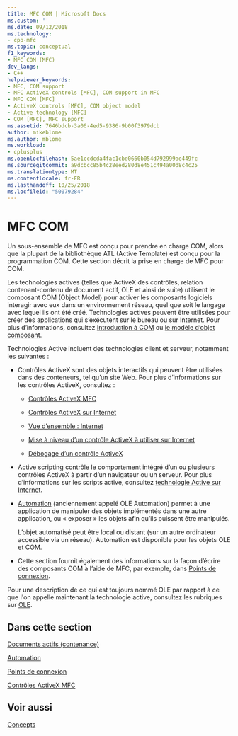 ```yaml
---
title: MFC COM | Microsoft Docs
ms.custom: ''
ms.date: 09/12/2018
ms.technology:
- cpp-mfc
ms.topic: conceptual
f1_keywords:
- MFC COM (MFC)
dev_langs:
- C++
helpviewer_keywords:
- MFC, COM support
- MFC ActiveX controls [MFC], COM support in MFC
- MFC COM [MFC]
- ActiveX controls [MFC], COM object model
- Active technology [MFC]
- COM [MFC], MFC support
ms.assetid: 7646bdcb-3a06-4ed5-9386-9b00f3979dcb
author: mikeblome
ms.author: mblome
ms.workload:
- cplusplus
ms.openlocfilehash: 5ae1ccdcda4fac1cbd0660b054d792999ae449fc
ms.sourcegitcommit: a9dcbcc85b4c28eed280d8e451c494a00d8c4c25
ms.translationtype: MT
ms.contentlocale: fr-FR
ms.lasthandoff: 10/25/2018
ms.locfileid: "50079284"
---
```

# <a name="mfc-com"></a>MFC COM

Un sous-ensemble de MFC est conçu pour prendre en charge COM, alors que la plupart de la bibliothèque ATL (Active Template) est conçu pour la programmation COM. Cette section décrit la prise en charge de MFC pour COM.

Les technologies actives (telles que ActiveX des contrôles, relation contenant-contenu de document actif, OLE et ainsi de suite) utilisent le composant COM (Object Model) pour activer les composants logiciels interagir avec eux dans un environnement réseau, quel que soit le langage avec lequel ils ont été créé. Technologies actives peuvent être utilisées pour créer des applications qui s’exécutent sur le bureau ou sur Internet. Pour plus d’informations, consultez [Introduction à COM](../atl/introduction-to-com.md) ou [le modèle d’objet composant](/windows/desktop/com/the-component-object-model).

Technologies Active incluent des technologies client et serveur, notamment les suivantes :

- Contrôles ActiveX sont des objets interactifs qui peuvent être utilisées dans des conteneurs, tel qu’un site Web. Pour plus d’informations sur les contrôles ActiveX, consultez :

   - [Contrôles ActiveX MFC](../mfc/mfc-activex-controls.md)

   - [Contrôles ActiveX sur Internet](../mfc/activex-controls-on-the-internet.md)

   - [Vue d’ensemble : Internet](../mfc/mfc-internet-programming-basics.md)

   - [Mise à niveau d’un contrôle ActiveX à utiliser sur Internet](../mfc/upgrading-an-existing-activex-control.md)

   - [Débogage d’un contrôle ActiveX](/visualstudio/debugger/how-to-debug-an-activex-control)

- Active scripting contrôle le comportement intégré d’un ou plusieurs contrôles ActiveX à partir d’un navigateur ou un serveur. Pour plus d’informations sur les scripts active, consultez [technologie Active sur Internet](../mfc/active-technology-on-the-internet.md).

- [Automation](../mfc/automation.md) (anciennement appelé OLE Automation) permet à une application de manipuler des objets implémentés dans une autre application, ou « exposer » les objets afin qu’ils puissent être manipulés.

   L’objet automatisé peut être local ou distant (sur un autre ordinateur accessible via un réseau). Automation est disponible pour les objets OLE et COM.

- Cette section fournit également des informations sur la façon d’écrire des composants COM à l’aide de MFC, par exemple, dans [Points de connexion](../mfc/connection-points.md).

Pour une description de ce qui est toujours nommé OLE par rapport à ce que l'on appelle maintenant la technologie active, consultez les rubriques sur [OLE](../mfc/ole-in-mfc.md).

## <a name="in-this-section"></a>Dans cette section

[Documents actifs (contenance)](../mfc/active-document-containment.md)

[Automation](../mfc/automation.md)

[Points de connexion](../mfc/connection-points.md)

[Contrôles ActiveX MFC](../mfc/mfc-activex-controls.md)

## <a name="see-also"></a>Voir aussi

[Concepts](../mfc/mfc-concepts.md)

